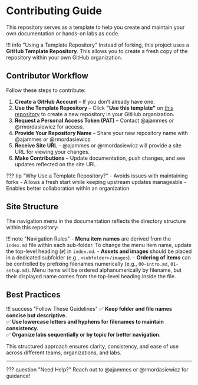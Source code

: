 # Contributing Guide

This repository serves as a template to help you create and maintain your own documentation or hands-on labs as code.

!!! info "Using a Template Repository"
    Instead of forking, this project uses a **GitHub Template Repository**. This allows you to create a fresh copy of the repository within your own GitHub organization.

## Contributor Workflow

Follow these steps to contribute:

1. **Create a GitHub Account** – If you don’t already have one.
2. **Use the Template Repository** – Click **"Use this template"** on [this repository](https://github.com/rmmuap/landing-page) to create a new repository in your GitHub organization.
3. **Request a Personal Access Token (PAT)** – Contact @ajammes or @rmordasiewicz for access.
4. **Provide Your Repository Name** – Share your new repository name with @ajammes or @rmordasiewicz.
5. **Receive Site URL** – @ajammes or @rmordasiewicz will provide a site URL for viewing your changes.
6. **Make Contributions** – Update documentation, push changes, and see updates reflected on the site URL.

??? tip "Why Use a Template Repository?"
    - Avoids issues with maintaining forks
    - Allows a fresh start while keeping upstream updates manageable
    - Enables better collaboration within an organization

## Site Structure

The navigation menu in the documentation reflects the directory structure within this repository:

!!! note "Navigation Rules"
    - **Menu item names** are derived from the `index.md` file within each sub-folder. To change the menu item name, update the top-level heading (`#`) in `index.md`.
    - **Assets and images** should be placed in a dedicated subfolder (e.g., `<subfolder>/images`).
    - **Ordering of items** can be controlled by prefixing filenames numerically (e.g., `00-intro.md`, `01-setup.md`). Menu items will be ordered alphanumerically by filename, but their displayed name comes from the top-level heading inside the file.

## Best Practices

!!! success "Follow These Guidelines"
    ✅ **Keep folder and file names concise but descriptive.**  
    ✅ **Use lowercase letters and hyphens for filenames to maintain consistency.**  
    ✅ **Organize labs sequentially or by topic for better navigation.**  

This structured approach ensures clarity, consistency, and ease of use across different teams, organizations, and labs.

---

??? question "Need Help?"
    Reach out to @ajammes or @rmordasiewicz for guidance!

